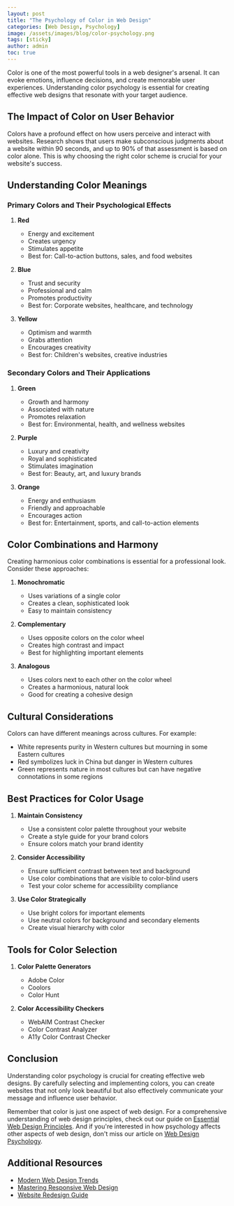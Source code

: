 ```yaml
---
layout: post
title: "The Psychology of Color in Web Design"
categories: [Web Design, Psychology]
image: /assets/images/blog/color-psychology.png
tags: [sticky]
author: admin
toc: true
---
```


Color is one of the most powerful tools in a web designer's arsenal. It can evoke emotions, influence decisions, and create memorable user experiences. Understanding color psychology is essential for creating effective web designs that resonate with your target audience.

## The Impact of Color on User Behavior

Colors have a profound effect on how users perceive and interact with websites. Research shows that users make subconscious judgments about a website within 90 seconds, and up to 90% of that assessment is based on color alone. This is why choosing the right color scheme is crucial for your website's success.

## Understanding Color Meanings

### Primary Colors and Their Psychological Effects

1. **Red**
   - Energy and excitement
   - Creates urgency
   - Stimulates appetite
   - Best for: Call-to-action buttons, sales, and food websites

2. **Blue**
   - Trust and security
   - Professional and calm
   - Promotes productivity
   - Best for: Corporate websites, healthcare, and technology

3. **Yellow**
   - Optimism and warmth
   - Grabs attention
   - Encourages creativity
   - Best for: Children's websites, creative industries

### Secondary Colors and Their Applications

1. **Green**
   - Growth and harmony
   - Associated with nature
   - Promotes relaxation
   - Best for: Environmental, health, and wellness websites

2. **Purple**
   - Luxury and creativity
   - Royal and sophisticated
   - Stimulates imagination
   - Best for: Beauty, art, and luxury brands

3. **Orange**
   - Energy and enthusiasm
   - Friendly and approachable
   - Encourages action
   - Best for: Entertainment, sports, and call-to-action elements

## Color Combinations and Harmony

Creating harmonious color combinations is essential for a professional look. Consider these approaches:

1. **Monochromatic**
   - Uses variations of a single color
   - Creates a clean, sophisticated look
   - Easy to maintain consistency

2. **Complementary**
   - Uses opposite colors on the color wheel
   - Creates high contrast and impact
   - Best for highlighting important elements

3. **Analogous**
   - Uses colors next to each other on the color wheel
   - Creates a harmonious, natural look
   - Good for creating a cohesive design

## Cultural Considerations

Colors can have different meanings across cultures. For example:
- White represents purity in Western cultures but mourning in some Eastern cultures
- Red symbolizes luck in China but danger in Western cultures
- Green represents nature in most cultures but can have negative connotations in some regions

## Best Practices for Color Usage

1. **Maintain Consistency**
   - Use a consistent color palette throughout your website
   - Create a style guide for your brand colors
   - Ensure colors match your brand identity

2. **Consider Accessibility**
   - Ensure sufficient contrast between text and background
   - Use color combinations that are visible to color-blind users
   - Test your color scheme for accessibility compliance

3. **Use Color Strategically**
   - Use bright colors for important elements
   - Use neutral colors for background and secondary elements
   - Create visual hierarchy with color

## Tools for Color Selection

1. **Color Palette Generators**
   - Adobe Color
   - Coolors
   - Color Hunt

2. **Color Accessibility Checkers**
   - WebAIM Contrast Checker
   - Color Contrast Analyzer
   - A11y Color Contrast Checker

## Conclusion

Understanding color psychology is crucial for creating effective web designs. By carefully selecting and implementing colors, you can create websites that not only look beautiful but also effectively communicate your message and influence user behavior.

Remember that color is just one aspect of web design. For a comprehensive understanding of web design principles, check out our guide on [Essential Web Design Principles](/essential-web-design-principles/). And if you're interested in how psychology affects other aspects of web design, don't miss our article on [Web Design Psychology](/web-design-psychology/).

## Additional Resources

- [Modern Web Design Trends ](/modern-web-design-trends/)
- [Mastering Responsive Web Design](/mastering-responsive-web-design/)
- [Website Redesign Guide](/website-redesign-guide/) 